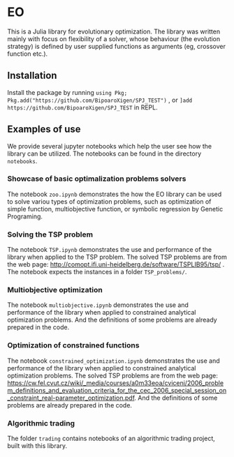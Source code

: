 # EO

This is a Julia library for evolutionary optimization.
The library was written mainly with focus on flexibility of a solver, whose behaviour (the evolution strategy) is defined by user supplied functions as arguments (eg, crossover function etc.).

## Installation

Install the package by running `using Pkg; Pkg.add("https://github.com/BipoaroXigen/SPJ_TEST")`
, or `]add https://github.com/BipoaroXigen/SPJ_TEST` in REPL.


## Examples of use

We provide several jupyter notebooks which help the user see how the library can be utilized.
The notebooks can be found in the directory `notebooks`.

### Showcase of basic optimalization problems solvers

The notebook `zoo.ipynb` demonstrates the how the EO library can be used to solve variou types of optimization problems, such as optimization of simple function, multiobjective function, or symbolic regression by Genetic Programing.

### Solving the TSP problem

The notebook `TSP.ipynb` demonstrates the use and performance of the library when applied to the TSP problem.
The solved TSP problems are from the web page: http://comopt.ifi.uni-heidelberg.de/software/TSPLIB95/tsp/ .
The notebook expects the instances in a folder `TSP_problems/`.

### Multiobjective optimization

The notebook `multiobjective.ipynb` demonstrates the use and performance of the library when applied to constrained analytical optimization problems.
And the definitions of some problems are already prepared in the code.

### Optimization of constrained functions

The notebook `constrained_optimization.ipynb` demonstrates the use and performance of the library when applied to constrained analytical optimization problems.
The solved TSP problems are from the web page: https://cw.fel.cvut.cz/wiki/_media/courses/a0m33eoa/cviceni/2006_problem_definitions_and_evaluation_criteria_for_the_cec_2006_special_session_on_constraint_real-parameter_optimization.pdf.
And the definitions of some problems are already prepared in the code.

### Algorithmic trading

The folder `trading` contains notebooks of an algorithmic trading project, built with this library.
